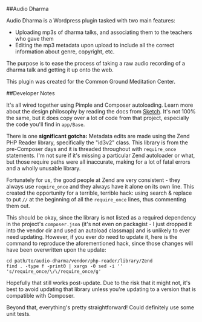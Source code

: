 ##Audio Dharma

Audio Dharma is a Wordpress plugin tasked with two main features:

 * Uploading mp3s of dharma talks, and associating them to the teachers who gave them
 * Editing the mp3 metadata upon upload to include all the correct information about genre, copyright, etc.

The purpose is to ease the process of taking a raw audio recording of a dharma talk and getting it up onto the web.

This plugin was created for the Common Ground Meditation Center.

##Developer Notes

It's all wired together using Pimple and Composer autoloading. Learn more about the design philosophy by reading the docs from [Sketch](https://github.com/sketchwp/app). It's not 100% the same, but it does copy over a lot of code from that project, especially the code you'll find in `app/Base`.

There is one **significant gotcha:** Metadata edits are made using the Zend PHP Reader library, specifically the "id3v2" class. This library is from the pre-Composer days and it is threaded throughout with `require_once` statements. I'm not sure if it's missing a particular Zend autoloader or what, but those require paths were all inaccurate, making for a lot of fatal errors and a wholly unusable library.

Fortunately for us, the good people at Zend are very consistent - they always use `require_once` and they always have it alone on its own line. This created the opportunity for a terrible, terrible hack: using search & replace to put `//` at the beginning of all the `require_once` lines, thus commenting them out.

This should be okay, since the library is not listed as a required dependency in the project's `composer.json` (it's not even on packagist - I just dropped it into the vendor dir and used an autoload classmap) and is unlikely to ever need updating. However, if you ever *do* need to update it, here is the command to reproduce the aforementioned hack, since those changes will have been overwritten upon the update:

    cd path/to/audio-dharma/vendor/php-reader/library/Zend
    find . -type f -print0 | xargs -0 sed -i '' 's/require_once/\/\/require_once/g'

Hopefully that still works post-update. Due to the risk that it might not, it's best to avoid updating that library unless you're updating to a version that is compatible with Composer.

Beyond that, everything's pretty straightforward! Could definitely use some unit tests.